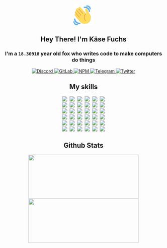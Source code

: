 <div><p align=center><img src=./resources/images/wave.gif width=64px height=64px></p><h2 align=center>Hey There! I'm Käse Fuchs</h2><h3 align=center>I'm a <code>18.30918</code> year old fox who writes code to make computers do things</h3><p align=center><a href=https://discord.com/users/507526681125322772><img alt=Discord src="https://img.shields.io/badge/Discord-5865F2?logo=discord&logoColor=white&style=flat-square#bea7dd4b9654e525d285e3a519cf0f34"> </a><a href=https://gitlab.com/kasefuchs><img alt=GitLab src="https://img.shields.io/badge/GitLab-330F63?logo=gitlab&logoColor=white&style=flat-square#bea7dd4b9654e525d285e3a519cf0f34"> </a><a href=https://npmjs.com/~kasefuchs><img alt=NPM src="https://img.shields.io/badge/NPM-CB3837?logo=npm&logoColor=white&style=flat-square#bea7dd4b9654e525d285e3a519cf0f34"> </a><a href=https://t.me/kasefuchs><img alt=Telegram src="https://img.shields.io/badge/Telegram-2CA5E0?logo=telegram&logoColor=white&style=flat-square#bea7dd4b9654e525d285e3a519cf0f34"> </a><a href=https://twitter.com/kasefuchs><img alt=Twitter src="https://img.shields.io/badge/Twitter-1DA1F2?logo=twitter&logoColor=white&style=flat-square#bea7dd4b9654e525d285e3a519cf0f34"></a></p><h2 align=center>My skills</h2><p align=center><a href=https://aws.amazon.com/ ><picture><source srcset="https://skillicons.dev/icons?i=aws&theme=dark#bea7dd4b9654e525d285e3a519cf0f34" media="(prefers-color-scheme: dark)"><source srcset="https://skillicons.dev/icons?i=aws&theme=light#bea7dd4b9654e525d285e3a519cf0f34" media="(prefers-color-scheme: light), (prefers-color-scheme: no-preference)"><img src="https://skillicons.dev/icons?i=aws&theme=light#bea7dd4b9654e525d285e3a519cf0f34"></picture></a>&nbsp;&nbsp;<a href=https://en.wikipedia.org/wiki/Bash_(Unix_shell)><picture><source srcset="https://skillicons.dev/icons?i=bash&theme=dark#bea7dd4b9654e525d285e3a519cf0f34" media="(prefers-color-scheme: dark)"><source srcset="https://skillicons.dev/icons?i=bash&theme=light#bea7dd4b9654e525d285e3a519cf0f34" media="(prefers-color-scheme: light), (prefers-color-scheme: no-preference)"><img src="https://skillicons.dev/icons?i=bash&theme=light#bea7dd4b9654e525d285e3a519cf0f34"></picture></a>&nbsp;&nbsp;<a href=https://discord.com/developers/docs><picture><source srcset="https://skillicons.dev/icons?i=bots&theme=dark#bea7dd4b9654e525d285e3a519cf0f34" media="(prefers-color-scheme: dark)"><source srcset="https://skillicons.dev/icons?i=bots&theme=light#bea7dd4b9654e525d285e3a519cf0f34" media="(prefers-color-scheme: light), (prefers-color-scheme: no-preference)"><img src="https://skillicons.dev/icons?i=bots&theme=light#bea7dd4b9654e525d285e3a519cf0f34"></picture></a>&nbsp;&nbsp;<a href=https://www.cloudflare.com/ ><picture><source srcset="https://skillicons.dev/icons?i=cloudflare&theme=dark#bea7dd4b9654e525d285e3a519cf0f34" media="(prefers-color-scheme: dark)"><source srcset="https://skillicons.dev/icons?i=cloudflare&theme=light#bea7dd4b9654e525d285e3a519cf0f34" media="(prefers-color-scheme: light), (prefers-color-scheme: no-preference)"><img src="https://skillicons.dev/icons?i=cloudflare&theme=light#bea7dd4b9654e525d285e3a519cf0f34"></picture></a>&nbsp;&nbsp;<a href=https://en.wikipedia.org/wiki/CSS><picture><source srcset="https://skillicons.dev/icons?i=css&theme=dark#bea7dd4b9654e525d285e3a519cf0f34" media="(prefers-color-scheme: dark)"><source srcset="https://skillicons.dev/icons?i=css&theme=light#bea7dd4b9654e525d285e3a519cf0f34" media="(prefers-color-scheme: light), (prefers-color-scheme: no-preference)"><img src="https://skillicons.dev/icons?i=css&theme=light#bea7dd4b9654e525d285e3a519cf0f34"></picture></a>&nbsp;&nbsp;<a href=https://www.docker.com/ ><picture><source srcset="https://skillicons.dev/icons?i=docker&theme=dark#bea7dd4b9654e525d285e3a519cf0f34" media="(prefers-color-scheme: dark)"><source srcset="https://skillicons.dev/icons?i=docker&theme=light#bea7dd4b9654e525d285e3a519cf0f34" media="(prefers-color-scheme: light), (prefers-color-scheme: no-preference)"><img src="https://skillicons.dev/icons?i=docker&theme=light#bea7dd4b9654e525d285e3a519cf0f34"></picture></a><br><a href=https://www.electronjs.org/ ><picture><source srcset="https://skillicons.dev/icons?i=electron&theme=dark#bea7dd4b9654e525d285e3a519cf0f34" media="(prefers-color-scheme: dark)"><source srcset="https://skillicons.dev/icons?i=electron&theme=light#bea7dd4b9654e525d285e3a519cf0f34" media="(prefers-color-scheme: light), (prefers-color-scheme: no-preference)"><img src="https://skillicons.dev/icons?i=electron&theme=light#bea7dd4b9654e525d285e3a519cf0f34"></picture></a>&nbsp;&nbsp;<a href=https://expressjs.com/ ><picture><source srcset="https://skillicons.dev/icons?i=express&theme=dark#bea7dd4b9654e525d285e3a519cf0f34" media="(prefers-color-scheme: dark)"><source srcset="https://skillicons.dev/icons?i=express&theme=light#bea7dd4b9654e525d285e3a519cf0f34" media="(prefers-color-scheme: light), (prefers-color-scheme: no-preference)"><img src="https://skillicons.dev/icons?i=express&theme=light#bea7dd4b9654e525d285e3a519cf0f34"></picture></a>&nbsp;&nbsp;<a href=https://www.figma.com/ ><picture><source srcset="https://skillicons.dev/icons?i=figma&theme=dark#bea7dd4b9654e525d285e3a519cf0f34" media="(prefers-color-scheme: dark)"><source srcset="https://skillicons.dev/icons?i=figma&theme=light#bea7dd4b9654e525d285e3a519cf0f34" media="(prefers-color-scheme: light), (prefers-color-scheme: no-preference)"><img src="https://skillicons.dev/icons?i=figma&theme=light#bea7dd4b9654e525d285e3a519cf0f34"></picture></a>&nbsp;&nbsp;<a href=https://firebase.google.com/ ><picture><source srcset="https://skillicons.dev/icons?i=firebase&theme=dark#bea7dd4b9654e525d285e3a519cf0f34" media="(prefers-color-scheme: dark)"><source srcset="https://skillicons.dev/icons?i=firebase&theme=light#bea7dd4b9654e525d285e3a519cf0f34" media="(prefers-color-scheme: light), (prefers-color-scheme: no-preference)"><img src="https://skillicons.dev/icons?i=firebase&theme=light#bea7dd4b9654e525d285e3a519cf0f34"></picture></a>&nbsp;&nbsp;<a href=https://flask.palletsprojects.com/ ><picture><source srcset="https://skillicons.dev/icons?i=flask&theme=dark#bea7dd4b9654e525d285e3a519cf0f34" media="(prefers-color-scheme: dark)"><source srcset="https://skillicons.dev/icons?i=flask&theme=light#bea7dd4b9654e525d285e3a519cf0f34" media="(prefers-color-scheme: light), (prefers-color-scheme: no-preference)"><img src="https://skillicons.dev/icons?i=flask&theme=light#bea7dd4b9654e525d285e3a519cf0f34"></picture></a>&nbsp;&nbsp;<a href=https://cloud.google.com/ ><picture><source srcset="https://skillicons.dev/icons?i=gcp&theme=dark#bea7dd4b9654e525d285e3a519cf0f34" media="(prefers-color-scheme: dark)"><source srcset="https://skillicons.dev/icons?i=gcp&theme=light#bea7dd4b9654e525d285e3a519cf0f34" media="(prefers-color-scheme: light), (prefers-color-scheme: no-preference)"><img src="https://skillicons.dev/icons?i=gcp&theme=light#bea7dd4b9654e525d285e3a519cf0f34"></picture></a><br><a href=https://git-scm.com/ ><picture><source srcset="https://skillicons.dev/icons?i=git&theme=dark#bea7dd4b9654e525d285e3a519cf0f34" media="(prefers-color-scheme: dark)"><source srcset="https://skillicons.dev/icons?i=git&theme=light#bea7dd4b9654e525d285e3a519cf0f34" media="(prefers-color-scheme: light), (prefers-color-scheme: no-preference)"><img src="https://skillicons.dev/icons?i=git&theme=light#bea7dd4b9654e525d285e3a519cf0f34"></picture></a>&nbsp;&nbsp;<a href=https://github.com/ ><picture><source srcset="https://skillicons.dev/icons?i=github&theme=dark#bea7dd4b9654e525d285e3a519cf0f34" media="(prefers-color-scheme: dark)"><source srcset="https://skillicons.dev/icons?i=github&theme=light#bea7dd4b9654e525d285e3a519cf0f34" media="(prefers-color-scheme: light), (prefers-color-scheme: no-preference)"><img src="https://skillicons.dev/icons?i=github&theme=light#bea7dd4b9654e525d285e3a519cf0f34"></picture></a>&nbsp;&nbsp;<a href=https://gitlab.com/ ><picture><source srcset="https://skillicons.dev/icons?i=gitlab&theme=dark#bea7dd4b9654e525d285e3a519cf0f34" media="(prefers-color-scheme: dark)"><source srcset="https://skillicons.dev/icons?i=gitlab&theme=light#bea7dd4b9654e525d285e3a519cf0f34" media="(prefers-color-scheme: light), (prefers-color-scheme: no-preference)"><img src="https://skillicons.dev/icons?i=gitlab&theme=light#bea7dd4b9654e525d285e3a519cf0f34"></picture></a>&nbsp;&nbsp;<a href=https://www.heroku.com/ ><picture><source srcset="https://skillicons.dev/icons?i=heroku&theme=dark#bea7dd4b9654e525d285e3a519cf0f34" media="(prefers-color-scheme: dark)"><source srcset="https://skillicons.dev/icons?i=heroku&theme=light#bea7dd4b9654e525d285e3a519cf0f34" media="(prefers-color-scheme: light), (prefers-color-scheme: no-preference)"><img src="https://skillicons.dev/icons?i=heroku&theme=light#bea7dd4b9654e525d285e3a519cf0f34"></picture></a>&nbsp;&nbsp;<a href=https://en.wikipedia.org/wiki/HTML><picture><source srcset="https://skillicons.dev/icons?i=html&theme=dark#bea7dd4b9654e525d285e3a519cf0f34" media="(prefers-color-scheme: dark)"><source srcset="https://skillicons.dev/icons?i=html&theme=light#bea7dd4b9654e525d285e3a519cf0f34" media="(prefers-color-scheme: light), (prefers-color-scheme: no-preference)"><img src="https://skillicons.dev/icons?i=html&theme=light#bea7dd4b9654e525d285e3a519cf0f34"></picture></a>&nbsp;&nbsp;<a href=https://en.wikipedia.org/wiki/JavaScript><picture><source srcset="https://skillicons.dev/icons?i=js&theme=dark#bea7dd4b9654e525d285e3a519cf0f34" media="(prefers-color-scheme: dark)"><source srcset="https://skillicons.dev/icons?i=js&theme=light#bea7dd4b9654e525d285e3a519cf0f34" media="(prefers-color-scheme: light), (prefers-color-scheme: no-preference)"><img src="https://skillicons.dev/icons?i=js&theme=light#bea7dd4b9654e525d285e3a519cf0f34"></picture></a><br><a href=https://en.wikipedia.org/wiki/Linux><picture><source srcset="https://skillicons.dev/icons?i=linux&theme=dark#bea7dd4b9654e525d285e3a519cf0f34" media="(prefers-color-scheme: dark)"><source srcset="https://skillicons.dev/icons?i=linux&theme=light#bea7dd4b9654e525d285e3a519cf0f34" media="(prefers-color-scheme: light), (prefers-color-scheme: no-preference)"><img src="https://skillicons.dev/icons?i=linux&theme=light#bea7dd4b9654e525d285e3a519cf0f34"></picture></a>&nbsp;&nbsp;<a href=https://mui.com/ ><picture><source srcset="https://skillicons.dev/icons?i=materialui&theme=dark#bea7dd4b9654e525d285e3a519cf0f34" media="(prefers-color-scheme: dark)"><source srcset="https://skillicons.dev/icons?i=materialui&theme=light#bea7dd4b9654e525d285e3a519cf0f34" media="(prefers-color-scheme: light), (prefers-color-scheme: no-preference)"><img src="https://skillicons.dev/icons?i=materialui&theme=light#bea7dd4b9654e525d285e3a519cf0f34"></picture></a>&nbsp;&nbsp;<a href=https://en.wikipedia.org/wiki/Markdown><picture><source srcset="https://skillicons.dev/icons?i=md&theme=dark#bea7dd4b9654e525d285e3a519cf0f34" media="(prefers-color-scheme: dark)"><source srcset="https://skillicons.dev/icons?i=md&theme=light#bea7dd4b9654e525d285e3a519cf0f34" media="(prefers-color-scheme: light), (prefers-color-scheme: no-preference)"><img src="https://skillicons.dev/icons?i=md&theme=light#bea7dd4b9654e525d285e3a519cf0f34"></picture></a>&nbsp;&nbsp;<a href=https://www.mongodb.com/ ><picture><source srcset="https://skillicons.dev/icons?i=mongodb&theme=dark#bea7dd4b9654e525d285e3a519cf0f34" media="(prefers-color-scheme: dark)"><source srcset="https://skillicons.dev/icons?i=mongodb&theme=light#bea7dd4b9654e525d285e3a519cf0f34" media="(prefers-color-scheme: light), (prefers-color-scheme: no-preference)"><img src="https://skillicons.dev/icons?i=mongodb&theme=light#bea7dd4b9654e525d285e3a519cf0f34"></picture></a>&nbsp;&nbsp;<a href=https://www.mysql.com/ ><picture><source srcset="https://skillicons.dev/icons?i=mysql&theme=dark#bea7dd4b9654e525d285e3a519cf0f34" media="(prefers-color-scheme: dark)"><source srcset="https://skillicons.dev/icons?i=mysql&theme=light#bea7dd4b9654e525d285e3a519cf0f34" media="(prefers-color-scheme: light), (prefers-color-scheme: no-preference)"><img src="https://skillicons.dev/icons?i=mysql&theme=light#bea7dd4b9654e525d285e3a519cf0f34"></picture></a>&nbsp;&nbsp;<a href=https://nextjs.org/ ><picture><source srcset="https://skillicons.dev/icons?i=nextjs&theme=dark#bea7dd4b9654e525d285e3a519cf0f34" media="(prefers-color-scheme: dark)"><source srcset="https://skillicons.dev/icons?i=nextjs&theme=light#bea7dd4b9654e525d285e3a519cf0f34" media="(prefers-color-scheme: light), (prefers-color-scheme: no-preference)"><img src="https://skillicons.dev/icons?i=nextjs&theme=light#bea7dd4b9654e525d285e3a519cf0f34"></picture></a><br><a href=https://nodejs.org/en/ ><picture><source srcset="https://skillicons.dev/icons?i=nodejs&theme=dark#bea7dd4b9654e525d285e3a519cf0f34" media="(prefers-color-scheme: dark)"><source srcset="https://skillicons.dev/icons?i=nodejs&theme=light#bea7dd4b9654e525d285e3a519cf0f34" media="(prefers-color-scheme: light), (prefers-color-scheme: no-preference)"><img src="https://skillicons.dev/icons?i=nodejs&theme=light#bea7dd4b9654e525d285e3a519cf0f34"></picture></a>&nbsp;&nbsp;<a href=https://www.postgresql.org/ ><picture><source srcset="https://skillicons.dev/icons?i=postgres&theme=dark#bea7dd4b9654e525d285e3a519cf0f34" media="(prefers-color-scheme: dark)"><source srcset="https://skillicons.dev/icons?i=postgres&theme=light#bea7dd4b9654e525d285e3a519cf0f34" media="(prefers-color-scheme: light), (prefers-color-scheme: no-preference)"><img src="https://skillicons.dev/icons?i=postgres&theme=light#bea7dd4b9654e525d285e3a519cf0f34"></picture></a>&nbsp;&nbsp;<a href=https://learn.microsoft.com/en-us/powershell/ ><picture><source srcset="https://skillicons.dev/icons?i=powershell&theme=dark#bea7dd4b9654e525d285e3a519cf0f34" media="(prefers-color-scheme: dark)"><source srcset="https://skillicons.dev/icons?i=powershell&theme=light#bea7dd4b9654e525d285e3a519cf0f34" media="(prefers-color-scheme: light), (prefers-color-scheme: no-preference)"><img src="https://skillicons.dev/icons?i=powershell&theme=light#bea7dd4b9654e525d285e3a519cf0f34"></picture></a>&nbsp;&nbsp;<a href=https://www.python.org/ ><picture><source srcset="https://skillicons.dev/icons?i=py&theme=dark#bea7dd4b9654e525d285e3a519cf0f34" media="(prefers-color-scheme: dark)"><source srcset="https://skillicons.dev/icons?i=py&theme=light#bea7dd4b9654e525d285e3a519cf0f34" media="(prefers-color-scheme: light), (prefers-color-scheme: no-preference)"><img src="https://skillicons.dev/icons?i=py&theme=light#bea7dd4b9654e525d285e3a519cf0f34"></picture></a>&nbsp;&nbsp;<a href=https://www.raspberrypi.org/ ><picture><source srcset="https://skillicons.dev/icons?i=raspberrypi&theme=dark#bea7dd4b9654e525d285e3a519cf0f34" media="(prefers-color-scheme: dark)"><source srcset="https://skillicons.dev/icons?i=raspberrypi&theme=light#bea7dd4b9654e525d285e3a519cf0f34" media="(prefers-color-scheme: light), (prefers-color-scheme: no-preference)"><img src="https://skillicons.dev/icons?i=raspberrypi&theme=light#bea7dd4b9654e525d285e3a519cf0f34"></picture></a>&nbsp;&nbsp;<a href=https://reactjs.org/ ><picture><source srcset="https://skillicons.dev/icons?i=react&theme=dark#bea7dd4b9654e525d285e3a519cf0f34" media="(prefers-color-scheme: dark)"><source srcset="https://skillicons.dev/icons?i=react&theme=light#bea7dd4b9654e525d285e3a519cf0f34" media="(prefers-color-scheme: light), (prefers-color-scheme: no-preference)"><img src="https://skillicons.dev/icons?i=react&theme=light#bea7dd4b9654e525d285e3a519cf0f34"></picture></a><br><a href=https://redux.js.org/ ><picture><source srcset="https://skillicons.dev/icons?i=redux&theme=dark#bea7dd4b9654e525d285e3a519cf0f34" media="(prefers-color-scheme: dark)"><source srcset="https://skillicons.dev/icons?i=redux&theme=light#bea7dd4b9654e525d285e3a519cf0f34" media="(prefers-color-scheme: light), (prefers-color-scheme: no-preference)"><img src="https://skillicons.dev/icons?i=redux&theme=light#bea7dd4b9654e525d285e3a519cf0f34"></picture></a>&nbsp;&nbsp;<a href=https://en.wikipedia.org/wiki/Regular_expression><picture><source srcset="https://skillicons.dev/icons?i=regex&theme=dark#bea7dd4b9654e525d285e3a519cf0f34" media="(prefers-color-scheme: dark)"><source srcset="https://skillicons.dev/icons?i=regex&theme=light#bea7dd4b9654e525d285e3a519cf0f34" media="(prefers-color-scheme: light), (prefers-color-scheme: no-preference)"><img src="https://skillicons.dev/icons?i=regex&theme=light#bea7dd4b9654e525d285e3a519cf0f34"></picture></a>&nbsp;&nbsp;<a href=https://en.wikipedia.org/wiki/Sass_(stylesheet_language)><picture><source srcset="https://skillicons.dev/icons?i=sass&theme=dark#bea7dd4b9654e525d285e3a519cf0f34" media="(prefers-color-scheme: dark)"><source srcset="https://skillicons.dev/icons?i=sass&theme=light#bea7dd4b9654e525d285e3a519cf0f34" media="(prefers-color-scheme: light), (prefers-color-scheme: no-preference)"><img src="https://skillicons.dev/icons?i=sass&theme=light#bea7dd4b9654e525d285e3a519cf0f34"></picture></a>&nbsp;&nbsp;<a href=https://www.typescriptlang.org/ ><picture><source srcset="https://skillicons.dev/icons?i=ts&theme=dark#bea7dd4b9654e525d285e3a519cf0f34" media="(prefers-color-scheme: dark)"><source srcset="https://skillicons.dev/icons?i=ts&theme=light#bea7dd4b9654e525d285e3a519cf0f34" media="(prefers-color-scheme: light), (prefers-color-scheme: no-preference)"><img src="https://skillicons.dev/icons?i=ts&theme=light#bea7dd4b9654e525d285e3a519cf0f34"></picture></a>&nbsp;&nbsp;<a href=https://unity.com/ ><picture><source srcset="https://skillicons.dev/icons?i=unity&theme=dark#bea7dd4b9654e525d285e3a519cf0f34" media="(prefers-color-scheme: dark)"><source srcset="https://skillicons.dev/icons?i=unity&theme=light#bea7dd4b9654e525d285e3a519cf0f34" media="(prefers-color-scheme: light), (prefers-color-scheme: no-preference)"><img src="https://skillicons.dev/icons?i=unity&theme=light#bea7dd4b9654e525d285e3a519cf0f34"></picture></a>&nbsp;&nbsp;<a href=https://workers.cloudflare.com/ ><picture><source srcset="https://skillicons.dev/icons?i=workers&theme=dark#bea7dd4b9654e525d285e3a519cf0f34" media="(prefers-color-scheme: dark)"><source srcset="https://skillicons.dev/icons?i=workers&theme=light#bea7dd4b9654e525d285e3a519cf0f34" media="(prefers-color-scheme: light), (prefers-color-scheme: no-preference)"><img src="https://skillicons.dev/icons?i=workers&theme=light#bea7dd4b9654e525d285e3a519cf0f34"></picture></a><br></p><h2 align=center>Github Stats</h2><p align=center><picture><source srcset="https://github-readme-stats-kasefuchs.vercel.app/api/?count_private=true&hide_border=true&hide_rank=true&line_height=20&hide_title=true&username=Kasefuchs&theme=dark#bea7dd4b9654e525d285e3a519cf0f34" media="(prefers-color-scheme: dark)"><source srcset="https://github-readme-stats-kasefuchs.vercel.app/api/?count_private=true&hide_border=true&hide_rank=true&line_height=20&hide_title=true&username=Kasefuchs&theme=light#bea7dd4b9654e525d285e3a519cf0f34" media="(prefers-color-scheme: light), (prefers-color-scheme: no-preference)"><img align=middle width=350 height=140 src="https://github-readme-stats-kasefuchs.vercel.app/api/?count_private=true&hide_border=true&hide_rank=true&line_height=20&hide_title=true&username=Kasefuchs&theme=light#bea7dd4b9654e525d285e3a519cf0f34"></picture><picture><source srcset="https://github-readme-stats-kasefuchs.vercel.app/api/top-langs/?count_private=true&hide_border=true&layout=compact&username=Kasefuchs&theme=dark#bea7dd4b9654e525d285e3a519cf0f34" media="(prefers-color-scheme: dark)"><source srcset="https://github-readme-stats-kasefuchs.vercel.app/api/top-langs/?count_private=true&hide_border=true&layout=compact&username=Kasefuchs&theme=light#bea7dd4b9654e525d285e3a519cf0f34" media="(prefers-color-scheme: light), (prefers-color-scheme: no-preference)"><img align=middle width=350 height=140 src="https://github-readme-stats-kasefuchs.vercel.app/api/top-langs/?count_private=true&hide_border=true&layout=compact&username=Kasefuchs&theme=light#bea7dd4b9654e525d285e3a519cf0f34"></picture></p><img src="https://hit.yhype.me/github/profile?user_id=64592097#bea7dd4b9654e525d285e3a519cf0f34" alt=""></div>